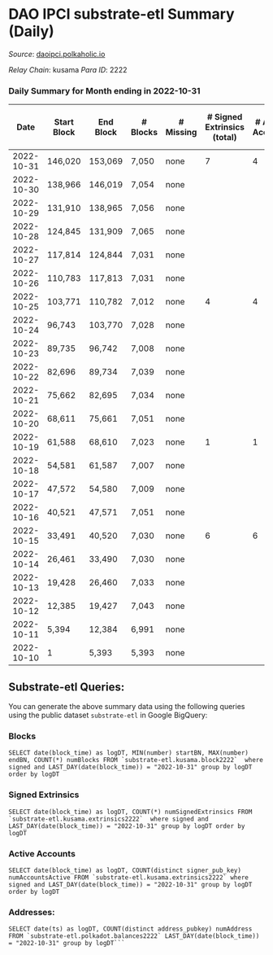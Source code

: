 # DAO IPCI substrate-etl Summary (Daily)

_Source_: [daoipci.polkaholic.io](https://daoipci.polkaholic.io)

*Relay Chain*: kusama
*Para ID*: 2222



### Daily Summary for Month ending in 2022-10-31


| Date | Start Block | End Block | # Blocks | # Missing | # Signed Extrinsics (total) | # Active Accounts | # Addresses with Balances | # Events | # Transfers | # XCM Transfers In | # XCM Transfers Out |
| ---- | ----------- | --------- | -------- | --------- | --------------------------- | ----------------- | ------------------------- | -------- | ----------- | ------------------ | ------------------- |
| 2022-10-31 | 146,020 | 153,069 | 7,050 | none | 7 | 4 | 885 | 35,284 | 1  |   |   |
| 2022-10-30 | 138,966 | 146,019 | 7,054 | none |  |  |  | 35,270 |   |   |   |
| 2022-10-29 | 131,910 | 138,965 | 7,056 | none |  |  |  | 35,280 |   |   |   |
| 2022-10-28 | 124,845 | 131,909 | 7,065 | none |  |  |  | 35,325 |   |   |   |
| 2022-10-27 | 117,814 | 124,844 | 7,031 | none |  |  | 884 | 35,155 |   |   |   |
| 2022-10-26 | 110,783 | 117,813 | 7,031 | none |  |  | 884 | 35,155 |   |   |   |
| 2022-10-25 | 103,771 | 110,782 | 7,012 | none | 4 | 4 | 884 | 35,080 | 2  |   |   |
| 2022-10-24 | 96,743 | 103,770 | 7,028 | none |  |  |  | 35,140 |   |   |   |
| 2022-10-23 | 89,735 | 96,742 | 7,008 | none |  |  |  | 35,040 |   |   |   |
| 2022-10-22 | 82,696 | 89,734 | 7,039 | none |  |  |  | 35,195 |   |   |   |
| 2022-10-21 | 75,662 | 82,695 | 7,034 | none |  |  |  | 35,170 |   |   |   |
| 2022-10-20 | 68,611 | 75,661 | 7,051 | none |  |  |  | 35,255 |   |   |   |
| 2022-10-19 | 61,588 | 68,610 | 7,023 | none | 1 | 1 |  | 35,121 | 1  |   |   |
| 2022-10-18 | 54,581 | 61,587 | 7,007 | none |  |  |  | 35,035 |   |   |   |
| 2022-10-17 | 47,572 | 54,580 | 7,009 | none |  |  |  | 35,045 |   |   |   |
| 2022-10-16 | 40,521 | 47,571 | 7,051 | none |  |  |  | 35,255 |   |   |   |
| 2022-10-15 | 33,491 | 40,520 | 7,030 | none | 6 | 6 |  | 35,174 | 6  |   |   |
| 2022-10-14 | 26,461 | 33,490 | 7,030 | none |  |  |  | 35,150 |   |   |   |
| 2022-10-13 | 19,428 | 26,460 | 7,033 | none |  |  |  | 35,165 |   |   |   |
| 2022-10-12 | 12,385 | 19,427 | 7,043 | none |  |  |  | 35,215 |   |   |   |
| 2022-10-11 | 5,394 | 12,384 | 6,991 | none |  |  |  | 34,955 |   |   |   |
| 2022-10-10 | 1 | 5,393 | 5,393 | none |  |  |  | 26,965 |   |   |   |

## Substrate-etl Queries:
You can generate the above summary data using the following queries using the public dataset `substrate-etl` in Google BigQuery:


### Blocks
```
SELECT date(block_time) as logDT, MIN(number) startBN, MAX(number) endBN, COUNT(*) numBlocks FROM `substrate-etl.kusama.block2222`  where signed and LAST_DAY(date(block_time)) = "2022-10-31" group by logDT order by logDT
```


### Signed Extrinsics
```
SELECT date(block_time) as logDT, COUNT(*) numSignedExtrinsics FROM `substrate-etl.kusama.extrinsics2222`  where signed and LAST_DAY(date(block_time)) = "2022-10-31" group by logDT order by logDT
```


### Active Accounts
```
SELECT date(block_time) as logDT, COUNT(distinct signer_pub_key) numAccountsActive FROM `substrate-etl.kusama.extrinsics2222` where signed and LAST_DAY(date(block_time)) = "2022-10-31" group by logDT order by logDT
```


### Addresses:
```
SELECT date(ts) as logDT, COUNT(distinct address_pubkey) numAddress FROM `substrate-etl.polkadot.balances2222` LAST_DAY(date(block_time)) = "2022-10-31" group by logDT```

